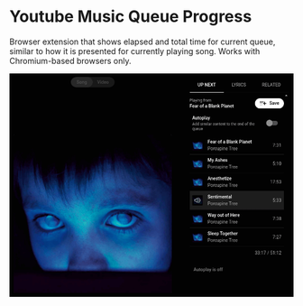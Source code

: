 # Youtube Music Queue Progress

Browser extension that shows elapsed and total time for current queue, 
similar to how it is presented for currently playing song. Works with Chromium-based browsers only.

![Example](./images/example.png)
